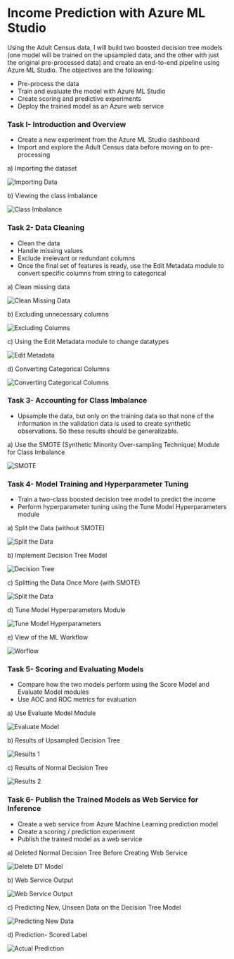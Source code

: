 # Income Prediction with Azure ML Studio

Using the Adult Census data, I will build two boosted decision tree models (one model will be trained on the upsampled data, and the other with just the original pre-processed data) and create an end-to-end pipeline using Azure ML Studio. The objectives are the following:

- Pre-process the data
- Train and evaluate the model with Azure ML Studio
- Create scoring and predictive experiments
- Deploy the trained model as an Azure web service

### Task I- Introduction and Overview

- Create a new experiment from the Azure ML Studio dashboard
- Import and explore the Adult Census data before moving on to pre-processing

a) Importing the dataset

![Importing Data](images/Data-1.png)

b) Viewing the class imbalance

![Class Imbalance](images/Class-Imbalance-2.png)

### Task 2- Data Cleaning

- Clean the data
- Handle missing values
- Exclude irrelevant or redundant columns
- Once the final set of features is ready, use the Edit Metadata module to convert specific columns from string to categorical

a) Clean missing data

![Clean Missing Data](images/Clean-Missing-Data-3.png)

b) Excluding unnecessary columns

![Excluding Columns](images/Exlcuding-Columns-4.png)

c) Using the Edit Metadata module to change datatypes

![Edit Metadata](images/Edit-Metadata-5.png)

d) Converting Categorical Columns

![Converting Categorical Columns](images/Converting-Cat-Columns-6.png)

### Task 3- Accounting for Class Imbalance

- Upsample the data, but only on the training data so that none of the information in the validation data is used to create synthetic observations. So these results should be generalizable.

a) Use the SMOTE (Synthetic Minority Over-sampling Technique) Module for Class Imbalance

![SMOTE](images/Smote-7.png)

### Task 4- Model Training and Hyperparameter Tuning

- Train a two-class boosted decision tree model to predict the income
- Perform hyperparameter tuning using the Tune Model Hyperparameters module

a) Split the Data (without SMOTE)

![Split the Data](images/Split-Data-8.png)

b) Implement Decision Tree Model

![Decision Tree](images/Decision-Tree-9.png)

c) Splitting the Data Once More (with SMOTE)

![Split the Data](images/Split-Data-10.png)

d) Tune Model Hyperparameters Module

![Tune Model Hyperparameters](images/Tune-Model-11.png)

e) View of the ML Workflow

![Worflow](images/Worflow-12.png)

### Task 5- Scoring and Evaluating Models

- Compare how the two models perform using the Score Model and Evaluate Model modules
- Use AOC and ROC metrics for evaluation

a) Use Evaluate Model Module 

![Evaluate Model](images/Score-Evaluate-Model-13.png)

b) Results of Upsampled Decision Tree

![Results 1](images/Results-14.png)

c) Results of Normal Decision Tree

![Results 2](images/Results-15.png)

### Task 6- Publish the Trained Models as Web Service for Inference

- Create a web service from Azure Machine Learning prediction model
- Create a scoring / prediction experiment
- Publish the trained model as a web service

a) Deleted Normal Decision Tree Before Creating Web Service

![Delete DT Model](images/Deleted-Normal-DT-16.png)

b) Web Service Output

![Web Service Output](images/Web-Service-Output-17.png)

c) Predicting New, Unseen Data on the Decision Tree Model

![Predicting New Data](images/New-Data-Prediction-18.png)

d) Prediction- Scored Label

![Actual Prediction](images/Model-Prediction-19.png)
